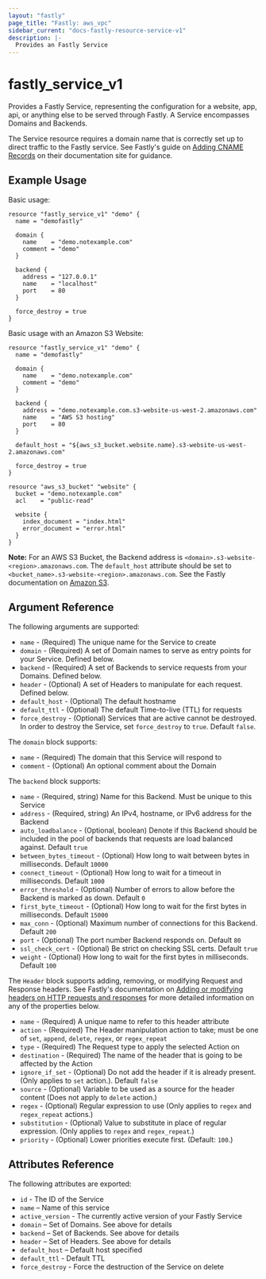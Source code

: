 ```yaml
---
layout: "fastly"
page_title: "Fastly: aws_vpc"
sidebar_current: "docs-fastly-resource-service-v1"
description: |-
  Provides an Fastly Service
---
```


# fastly\_service\_v1

Provides a Fastly Service, representing the configuration for a website, app,
api, or anything else to be served through Fastly. A Service encompasses Domains
and Backends.

The Service resource requires a domain name that is correctly set up to direct
traffic to the Fastly service. See Fastly's guide on [Adding CNAME Records][fastly-cname]
on their documentation site for guidance. 

## Example Usage

Basic usage:

```
resource "fastly_service_v1" "demo" {
  name = "demofastly"

  domain {
    name    = "demo.notexample.com"
    comment = "demo"
  }

  backend {
    address = "127.0.0.1"
    name    = "localhost"
    port    = 80
  }

  force_destroy = true
}

```

Basic usage with an Amazon S3 Website:

```
resource "fastly_service_v1" "demo" {
  name = "demofastly"

  domain {
    name    = "demo.notexample.com"
    comment = "demo"
  }

  backend {
    address = "demo.notexample.com.s3-website-us-west-2.amazonaws.com"
    name    = "AWS S3 hosting"
    port    = 80
  }

  default_host = "${aws_s3_bucket.website.name}.s3-website-us-west-2.amazonaws.com"

  force_destroy = true
}

resource "aws_s3_bucket" "website" {
  bucket = "demo.notexample.com"
  acl    = "public-read"

  website {
    index_document = "index.html"
    error_document = "error.html"
  }
}
```

**Note:** For an AWS S3 Bucket, the Backend address is
`<domain>.s3-website-<region>.amazonaws.com`. The `default_host` attribute
should be set to `<bucket_name>.s3-website-<region>.amazonaws.com`. See the
Fastly documentation on [Amazon S3][fastly-s3].

## Argument Reference

The following arguments are supported:

* `name` - (Required) The unique name for the Service to create
* `domain` - (Required) A set of Domain names to serve as entry points for your
Service. Defined below.
* `backend` - (Required) A set of Backends to service requests from your Domains.
Defined below.
* `header` - (Optional) A set of Headers to manipulate for each request. Defined
below.
* `default_host` - (Optional) The default hostname
* `default_ttl` - (Optional) The default Time-to-live (TTL) for requests
* `force_destroy` - (Optional) Services that are active cannot be destroyed. In
order to destroy the Service, set `force_destroy` to `true`. Default `false`.


The `domain` block supports:

* `name` - (Required) The domain that this Service will respond to
* `comment` - (Optional) An optional comment about the Domain

The `backend` block supports:

* `name` - (Required, string) Name for this Backend. Must be unique to this Service
* `address` - (Required, string) An IPv4, hostname, or IPv6 address for the Backend
* `auto_loadbalance` - (Optional, boolean) Denote if this Backend should be
included in the pool of backends that requests are load balanced against.
Default `true`
* `between_bytes_timeout` - (Optional) How long to wait between bytes in milliseconds. Default `10000`
* `connect_timeout` - (Optional) How long to wait for a timeout in milliseconds.
Default `1000`
* `error_threshold` - (Optional) Number of errors to allow before the Backend is marked as down. Default `0`
* `first_byte_timeout` - (Optional) How long to wait for the first bytes in milliseconds. Default `15000`
* `max_conn` - (Optional) Maximum number of connections for this Backend.
Default `200`
* `port` - (Optional) The port number Backend responds on. Default `80`
* `ssl_check_cert` - (Optional) Be strict on checking SSL certs. Default `true`
* `weight` - (Optional) How long to wait for the first bytes in milliseconds.
Default `100`

The `Header` block supports adding, removing, or modifying Request and Response
headers. See Fastly's documentation on 
[Adding or modifying headers on HTTP requests and responses](https://docs.fastly.com/guides/basic-configuration/adding-or-modifying-headers-on-http-requests-and-responses#field-description-table) for more detailed information on any 
of the properties below.

* `name` - (Required) A unique name to refer to this header attribute
* `action` - (Required) The Header manipulation action to take; must be one of
`set`, `append`, `delete`, `regex`, or `regex_repeat`
* `type` - (Required) The Request type to apply the selected Action on
* `destination` - (Required) The name of the header that is going to be affected 
by the Action
* `ignore_if_set` - (Optional) Do not add the header if it is already present. 
(Only applies to `set` action.). Default `false`
* `source` - (Optional) Variable to be used as a source for the header content 
(Does not apply to `delete` action.)
* `regex` - (Optional) Regular expression to use (Only applies to `regex` and `regex_repeat` actions.)
* `substitution` - (Optional) Value to substitute in place of regular expression. (Only applies to `regex` and `regex_repeat`.)
* `priority` - (Optional) Lower priorities execute first. (Default: `100`.)

## Attributes Reference

The following attributes are exported:

* `id` - The ID of the Service
* `name` – Name of this service
* `active_version` - The currently active version of your Fastly Service
* `domain` – Set of Domains. See above for details
* `backend` – Set of Backends. See above for details
* `header` – Set of Headers. See above for details
* `default_host` – Default host specified
* `default_ttl` - Default TTL
* `force_destroy` - Force the destruction of the Service on delete


[fastly-s3]: https://docs.fastly.com/guides/integrations/amazon-s3
[fastly-cname]: https://docs.fastly.com/guides/basic-setup/adding-cname-records
